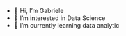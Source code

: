 - 👋 Hi, I’m Gabriele
- 👀 I’m interested in Data Science
- 🌱 I’m currently learning data analytic


<!---
Gabi-Gabileli08/Gabi-Gabileli08 is a ✨ special ✨ repository because its `README.md` (this file) appears on your GitHub profile.
You can click the Preview link to take a look at your changes.
--->
